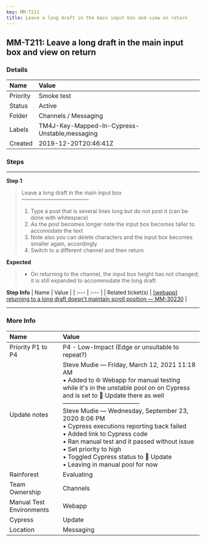 ```yaml
---
key: MM-T211
title: Leave a long draft in the main input box and view on return
---
```


## MM-T211: Leave a long draft in the main input box and view on return

### Details

| Name     | Value                                         |
| :------- | :-------------------------------------------- |
| Priority | Smoke test                                    |
| Status   | Active                                        |
| Folder   | Channels / Messaging                          |
| Labels   | TM4J-Key-Mapped-In-Cypress-Unstable,messaging |
| Created  | 2019-12-20T20:46:41Z                          |

### Steps

<hr/>

**Step 1**

> <article>Leave a long draft in the main input box<br>–––––––––––––––––––––––––<ol><li>Type a post that is several lines long but do not post it (can be done with whitespace)</li><li> As the post becomes longer note the input box becomes taller to accomodate the text</li><li> Note also you can delete characters and the input box becomes smaller again, accordingly</li><li>Switch to a different channel and then return</li></ol></article>

**Expected**

> <article><ul><li>On returning to the channel, the input box height has not changed; it is still expanded to accommodate the long draft</li></ul></article>

**Step Info**
| Name | Value |
| :--- | :--- |
| Related ticket(s) | <a href="https://mattermost.atlassian.net/browse/MM-30230">[webapp] returning to a long draft doesn't maintain scroll position — MM-30230</a> |

<hr/>

### More Info

| Name                     | Value                                                                                                                                                                                                                                                                                                                                                                                                                                                                                               |
| :----------------------- | :-------------------------------------------------------------------------------------------------------------------------------------------------------------------------------------------------------------------------------------------------------------------------------------------------------------------------------------------------------------------------------------------------------------------------------------------------------------------------------------------------- |
| Priority P1 to P4        | P4 - Low-Impact (Edge or unsuitable to repeat?)                                                                                                                                                                                                                                                                                                                                                                                                                                                     |
| Update notes             | Steve Mudie — Friday, March 12, 2021 11:18 AM<br>• Added to 🌐 Webapp for manual testing while it's in the unstable pool on on Cypress and is set to 🔧 Update there as well<br>–––––––––––––––––––––––––<br>Steve Mudie — Wednesday, September 23, 2020 8:06 PM<br>• Cypress executions reporting back failed<br>• Added link to Cypress code<br>• Ran manual test and it passed without issue<br>• Set priority to high<br>• Toggled Cypress status to 🔧 Update<br>• Leaving in manual pool for now |
| Rainforest               | Evaluating                                                                                                                                                                                                                                                                                                                                                                                                                                                                                          |
| Team Ownership           | Channels                                                                                                                                                                                                                                                                                                                                                                                                                                                                                            |
| Manual Test Environments | Webapp                                                                                                                                                                                                                                                                                                                                                                                                                                                                                              |
| Cypress                  | Update                                                                                                                                                                                                                                                                                                                                                                                                                                                                                              |
| Location                 | Messaging                                                                                                                                                                                                                                                                                                                                                                                                                                                                                           |

